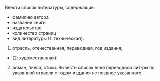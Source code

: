 Ввести список литературы, содержащий:
* фамилию автора
* название книги
* издательство
* количество страниц
* вид литературы (1: техническая):
1. отрасль, отечественная, переводная, год издания; 
* (2: художественная):
2. роман, пьеса, стихи.
Вывести список всей переводной лит-ры по указанной отрасли с годом издания не позднее указанного.
